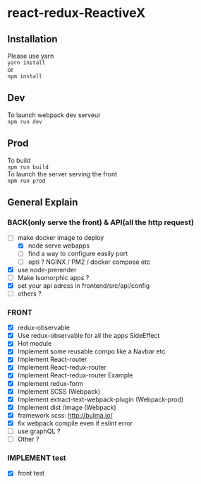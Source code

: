 # react-redux-ReactiveX
## Installation
Please use yarn   
`yarn install`   
or   
`npm install`   
## Dev   
To launch webpack dev serveur   
`npm run dev`   
## Prod
To build   
`npm run build`   
To launch the server serving the front   
`npm run prod`   
## General Explain
### BACK(only serve the front) & API(all the http request)   
- [ ] make docker image to deploy
  - [x] node serve webapps
  - [ ] find a way to configure easily port
  - [ ] opti ? NGINX / PM2 / docker compose etc
- [x] use node-prerender
- [ ] Make Isomorphic apps ?
- [x] set your api adress in frontend/src/api/config
- [ ] others ?
### FRONT
- [x] redux-observable
- [x] Use redux-observable for all the apps SideEffect
- [x] Hot module
- [x] Implement some reusable compo like a Navbar etc
- [x] Implement React-router
- [x] Implement React-redux-router
- [x] Implement React-redux-router Example
- [x] Implement redux-form
- [x] Implement SCSS (Webpack)
- [x] Implement extract-text-webpack-plugin (Webpack-prod)
- [x] Implement dist /image (Webpack)
- [x] framework scss: http://bulma.io/
- [x] fix webpack compile even if eslint error
- [ ] use graphQL ?
- [ ] Other ?
### IMPLEMENT test
- [x] front test
